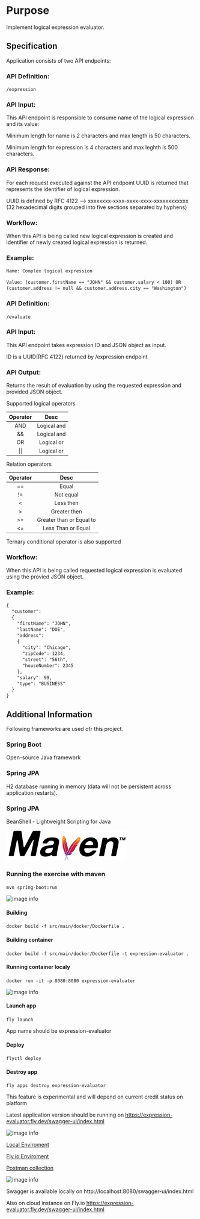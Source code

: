 # Purpose 

Implement logical expression evaluator.

## Specification
Application consists of two API endpoints:

### API Definition:

```
/expression
```

### API Input:

This API endpoint is responsible to consume name of the logical expression and its value:

Minimum length for name is 2 characters and max length is 50 characters.

Minimum length for expression is 4 characters and max leghth is 500 characters.

### API Response:

For each request executed against the API endpoint UUID is returned that represents the identifier of logical expression.

UUID is defined by RFC 4122 -->  xxxxxxxx-xxxx-xxxx-xxxx-xxxxxxxxxxxx (32 hexadecimal digits grouped into five sections separated by hyphens)

### Workflow:

When this API is being called new logical expression is created and identifier of newly created logical expression is returned.

### Example:

```
Name: Complex logical expression
```
```
Value: (customer.firstName == "JOHN" && customer.salary < 100) OR (customer.address != null && customer.address.city == "Washington")
```

### API Definition:

```
/evaluate
```

### API Input:

This API endpoint takes expression ID and JSON object as input.

ID is a UUID(RFC 4122) returned by /expression endpoint

### API Output:

Returns the result of evaluation by using the requested expression and provided JSON object.

Supported logical operators

 Operator |        Desc         |
|:--------:|:-------------------:|
|   AND    |     Logical and     |
|    &&    |     Logical and     |
|    OR    |     Logical or      |
| \|\|     |     Logical or      |

Relation operators

 Operator |       Desc       |
|:--------:|:----------------:|
|    ==    |      Equal       |
|    !=    |    Not equal     |
|    <     |    Less then     |
|    >     |   Greater then   |
|    >=    | Greater than or Equal to |
|    <=    |    Less Than or Equal    |

Ternary conditional operator is also supported 
    
### Workflow:

When this API is being called requested logical expression is evaluated using the provied JSON object.

### Example:

```
{
  "customer":
  {
    "firstName": "JOHN",
    "lastName": "DOE", 
    "address":
    {
      "city": "Chicago",
      "zipCode": 1234, 
      "street": "56th", 
      "houseNumber": 2345
    },
    "salary": 99,
    "type": "BUSINESS"
  }
}
```

## Additional Information
Following frameworks are used ofr this project.

### Spring Boot
Open-source Java framework

### Spring JPA
H2 database running in memory (data will not be persistent across application restarts).

### Spring JPA
BeanShell - Lightweight Scripting for Java



![image info](doc/images/maven.png)
### Running the exercise with maven
```mvn spring-boot:run```



![image info](doc/images/docker-logo-blue.png)
#### Building
```docker build -f src/main/docker/Dockerfile .```
#### Building container
```docker build -f src/main/docker/Dockerfile -t expression-evaluator .```
#### Running container localy
```docker run -it -p 8080:8080 expression-evaluator```


![image info](doc/images/logo-landscape.png)
#### Launch app
```fly launch```

App name should be expression-evaluator

#### Deploy
```flyctl deploy```
#### Destroy app 
```fly apps destroy expression-evaluator```

This feature is experimental and will depend on current credit status on platform
    
Latest application version should be running on https://expression-evaluator.fly.dev/swagger-ui/index.html

![image info](doc/images/postman-logo-orange.png)

[Local Enviroment](/doc/postman/Local.postman_environment.json)

[Fly.io Enviroment](/doc/postman/Fly.io.postman_environment.json)

[Postman collection](/doc/postman/OpenAPI_definition.postman_collection.json)


![image info](doc/images/Swagger.png)

Swagger is available locally on http://localhost:8080/swagger-ui/index.html

Also on cloud instance on Fly.io https://expression-evaluator.fly.dev/swagger-ui/index.html
